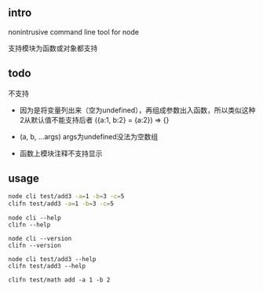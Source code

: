 ## intro

nonintrusive command line tool for node

支持模块为函数或对象都支持


## todo

不支持

* 因为是将变量列出来（空为undefined），再组成参数出入函数，所以类似这种2从默认值不能支持后者
  ({a:1, b:2} = {a:2}) => {}

* (a, b, ...args)  args为undefined没法为空数组

* 函数上模块注释不支持显示


## usage

```bash
node cli test/add3 -a=1 -b=3 -c=5
clifn test/add3 -a=1 -b=3 -c=5
```

```
node cli --help
clifn --help
```

```
node cli --version
clifn --version
```

```
node cli test/add3 --help
clifn test/add3 --help
```

```
clifn test/math add -a 1 -b 2
```
